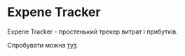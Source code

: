 # Expene Tracker
Expene Tracker - простенький трекер витрат і прибутків.

Спробувати можна [тут](https://vlad-expensetracker.netlify.app).
